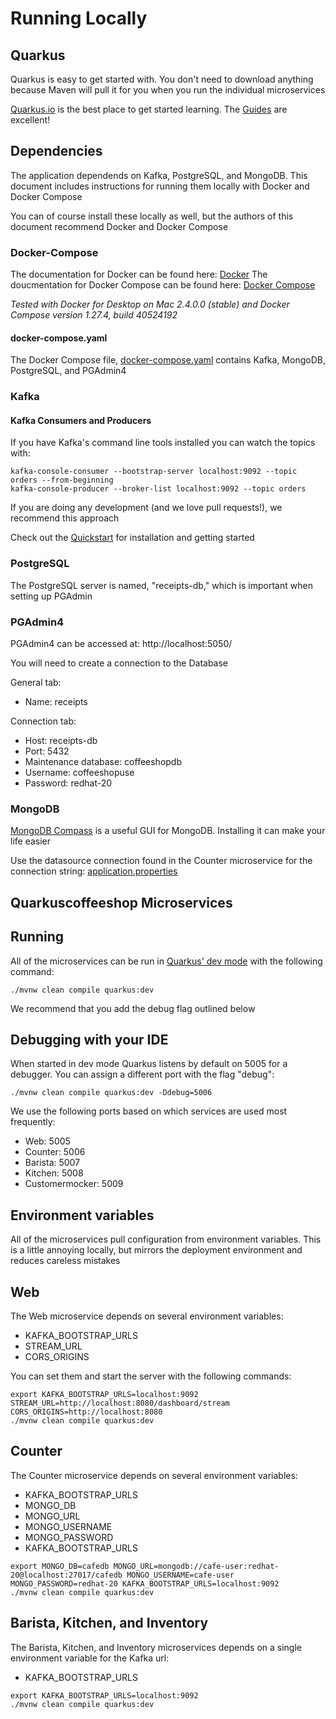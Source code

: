 # Running Locally

## Quarkus

Quarkus is easy to get started with.  You don't need to download anything because Maven will pull it for you when you run the individual microservices

[Quarkus.io](https://quarkus.io) is the best place to get started learning.  The [Guides](https://quarkus.io/guides/) are excellent!

## Dependencies

The application dependends on Kafka, PostgreSQL, and MongoDB.  This document includes instructions for running them locally with Docker and Docker Compose

You can of course install these locally as well, but the authors of this document recommend Docker and Docker Compose

### Docker-Compose

The documentation for Docker can be found here: [Docker](https://docs.docker.com/)
The doucmentation for Docker Compose can be found here: [Docker Compose](https://docs.docker.com/compose/)

_Tested with Docker for Desktop on Mac 2.4.0.0 (stable) and Docker Compose version 1.27.4, build 40524192_

#### docker-compose.yaml

The Docker Compose file, [docker-compose.yaml](docker-compose.yaml) contains Kafka, MongoDB, PostgreSQL, and PGAdmin4

### Kafka

#### Kafka Consumers and Producers

If you have Kafka's command line tools installed you can watch the topics with:

```shell script
kafka-console-consumer --bootstrap-server localhost:9092 --topic orders --from-beginning
kafka-console-producer --broker-list localhost:9092 --topic orders
```

If you are doing any development (and we love pull requests!), we recommend this approach

Check out the [Quickstart](https://kafka.apache.org/quickstart) for installation and getting started

### PostgreSQL

The PostgreSQL server is named, "receipts-db," which is important when setting up PGAdmin

### PGAdmin4

PGAdmin4 can be accessed at: http://localhost:5050/

You will need to create a connection to the Database

General tab:
* Name: receipts

Connection tab:
* Host: receipts-db
* Port: 5432
* Maintenance database: coffeeshopdb
* Username: coffeeshopuse
* Password: redhat-20

### MongoDB

[MongoDB Compass](https://www.mongodb.com/products/compass) is a useful GUI for MongoDB.  Installing it can make your life easier

Use the datasource connection found in the Counter microservice for the connection string: [application.properties](https://github.com/quarkuscoffeeshop/quarkuscoffeeshop-counter/blob/master/src/main/resources/application.properties)

## Quarkuscoffeeshop Microservices

## Running

All of the microservices can be run in [Quarkus' dev mode](https://quarkus.io/guides/getting-started#running-the-application) with the following command:

```shell script
./mvnw clean compile quarkus:dev
```

We recommend that you add the debug flag outlined below

## Debugging with your IDE

When started in dev mode Quarkus listens by default on 5005 for a debugger.  You can assign a different port with the flag "debug":

```shell script
./mvnw clean compile quarkus:dev -Ddebug=5006
```

We use the following ports based on which services are used most frequently:
* Web: 5005
* Counter: 5006
* Barista: 5007
* Kitchen: 5008
* Customermocker: 5009

## Environment variables

All of the microservices pull configuration from environment variables.  This is a little annoying locally, but mirrors the deployment environment and reduces careless mistakes

## Web

The Web microservice depends on several environment variables:
* KAFKA_BOOTSTRAP_URLS
* STREAM_URL
* CORS_ORIGINS

You can set them and start the server with the following commands:

```shell script
export KAFKA_BOOTSTRAP_URLS=localhost:9092 STREAM_URL=http://localhost:8080/dashboard/stream CORS_ORIGINS=http://localhost:8080
./mvnw clean compile quarkus:dev
```

## Counter

The Counter microservice depends on several environment variables:
* KAFKA_BOOTSTRAP_URLS
* MONGO_DB
* MONGO_URL
* MONGO_USERNAME
* MONGO_PASSWORD
* KAFKA_BOOTSTRAP_URLS

```shell script
export MONGO_DB=cafedb MONGO_URL=mongodb://cafe-user:redhat-20@localhost:27017/cafedb MONGO_USERNAME=cafe-user MONGO_PASSWORD=redhat-20 KAFKA_BOOTSTRAP_URLS=localhost:9092
./mvnw clean compile quarkus:dev
```

## Barista, Kitchen, and Inventory

The Barista, Kitchen, and Inventory microservices depends on a single environment variable for the Kafka url:
* KAFKA_BOOTSTRAP_URLS

```shell script
export KAFKA_BOOTSTRAP_URLS=localhost:9092 
./mvnw clean compile quarkus:dev
```


